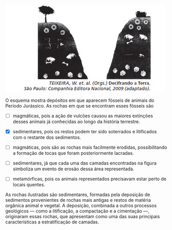 

![](e4ab8cec-55f6-8da2-dbe7-148542b5c148.png)

O esquema mostra depósitos em que aparecem fósseis de animais do Período Jurássico. As rochas em que se encontram esses fósseis são



- [ ] magmáticas, pois a ação de vulcões causou as maiores extinções desses animais já conhecidas ao longo da história terrestre.
- [x] sedimentares, pois os restos podem ter sido soterrados e litificados com o restante dos sedimentos.
- [ ] magmáticas, pois são as rochas mais facilmente erodidas, possibilitando a formação de tocas que foram posteriormente lacradas.
- [ ] sedimentares, já que cada uma das camadas encontradas na figura simboliza um evento de erosão dessa área representada.
- [ ] metamórficas, pois os animais representados precisavam estar perto de locais quentes.


As rochas ilustradas são sedimentares, formadas pela deposição de sedimentos provenientes de rochas mais antigas e restos de matéria orgânica animal e vegetal. A deposição, combinada a outros processos geológicos — como a litificação, a compactação e a cimentação —, originaram essas rochas, que apresentam como uma das suas principais características a estratificação de camadas.
